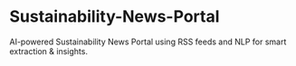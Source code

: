 # Sustainability-News-Portal
AI-powered Sustainability News Portal using RSS feeds and NLP for smart extraction &amp; insights.
